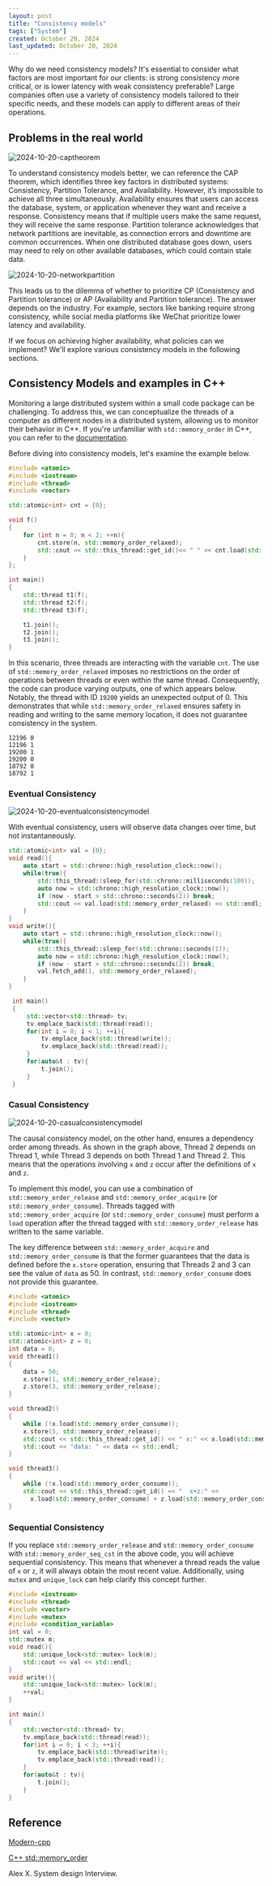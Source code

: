 ```yaml
---
layout: post
title: "Consistency models"
tags: ["System"]
created: October 20, 2024
last_updated: October 20, 2024
---
```


Why do we need consistency models? It's essential to consider what factors are most important for our clients: is strong consistency more critical, or is lower latency with weak consistency preferable? Large companies often use a variety of consistency models tailored to their specific needs, and these models can apply to different areas of their operations.

## Problems in the real world



![2024-10-20-captheorem](../../../assets/images/2024-10-20-captheorem.svg)

To understand consistency models better, we can reference the CAP theorem, which identifies three key factors in distributed systems: Consistency, Partition Tolerance, and Availability. However, it’s impossible to achieve all three simultaneously. Availability ensures that users can access the database, system, or application whenever they want and receive a response. Consistency means that if multiple users make the same request, they will receive the same response. Partition tolerance acknowledges that network partitions are inevitable, as connection errors and downtime are common occurrences. When one distributed database goes down, users may need to rely on other available databases, which could contain stale data.

![2024-10-20-networkpartition](../../../assets/images/2024-10-20-networkpartition.svg)

This leads us to the dilemma of whether to prioritize CP (Consistency and Partition tolerance) or AP (Availability and Partition tolerance). The answer depends on the industry. For example, sectors like banking require strong consistency, while social media platforms like WeChat prioritize lower latency and availability.

If we focus on achieving higher availability, what policies can we implement? We'll explore various consistency models in the following sections.

## Consistency Models and examples in C++

Monitoring a large distributed system within a small code package can be challenging. To address this, we can conceptualize the threads of a computer as different nodes in a distributed system, allowing us to monitor their behavior in C++. If you're unfamiliar with `std::memory_order` in C++, you can refer to the [documentation](https://en.cppreference.com/w/cpp/atomic/memory_order).

Before diving into consistency models, let's examine the example below. 

```c++
#include <atomic>
#include <iostream>
#include <thread>
#include <vector>

std::atomic<int> cnt = {0};

void f()
{
    for (int n = 0; n < 2; ++n){
        cnt.store(n, std::memory_order_relaxed);
        std::cout << std::this_thread::get_id()<< " " << cnt.load(std::memory_order_relaxed) <<  std::endl;
    }
};

int main()
{
    std::thread t1(f);
    std::thread t2(f);
    std::thread t3(f);

    t1.join();
    t2.join();
    t3.join();
}
```

In this scenario, three threads are interacting with the variable `cnt`. The use of `std::memory_order_relaxed` imposes no restrictions on the order of operations between threads or even within the same thread. Consequently, the code can produce varying outputs, one of which appears below. Notably, the thread with ID `19200` yields an unexpected output of 0. This demonstrates that while `std::memory_order_relaxed` ensures safety in reading and writing to the same memory location, it does not guarantee consistency in the system.

```
12196 0
12196 1
19200 1
19200 0
18792 0
18792 1
```

### Eventual Consistency

![2024-10-20-eventualconsistencymodel](../../../assets/images/2024-10-20-eventualconsistencymodel.svg)

With eventual consistency, users will observe data changes over time, but not instantaneously. 

```c++
std::atomic<int> val = {0};
void read(){
    auto start = std::chrono::high_resolution_clock::now();
    while(true){
        std::this_thread::sleep_for(std::chrono::milliseconds(100));
        auto now = std::chrono::high_resolution_clock::now();
        if (now - start > std::chrono::seconds(2)) break;
        std::cout << val.load(std::memory_order_relaxed) << std::endl;
    }
}
void write(){
    auto start = std::chrono::high_resolution_clock::now();
    while(true){
        std::this_thread::sleep_for(std::chrono::seconds(1));
        auto now = std::chrono::high_resolution_clock::now();
        if (now - start > std::chrono::seconds(2)) break;
        val.fetch_add(1, std::memory_order_relaxed);
    }
}

 int main()
 {
     std::vector<std::thread> tv;
     tv.emplace_back(std::thread(read));
     for(int i = 0; i < 1; ++i){
         tv.emplace_back(std::thread(write));
         tv.emplace_back(std::thread(read));
     }
     for(auto&t : tv){
         t.join();
     }
 }
```

### Casual Consistency

![2024-10-20-casualconsistencymodel](../../../assets/images/2024-10-20-casualconsistencymodel.svg)

The causal consistency model, on the other hand, ensures a dependency order among threads. As shown in the graph above, Thread 2 depends on Thread 1, while Thread 3 depends on both Thread 1 and Thread 2. This means that the operations involving `x` and `z` occur after the definitions of `x` and `z`.

To implement this model, you can use a combination of `std::memory_order_release` and `std::memory_order_acquire` (or `std::memory_order_consume`). Threads tagged with `std::memory_order_acquire` (or `std::memory_order_consume`) must perform a `load` operation after the thread tagged with `std::memory_order_release` has written to the same variable.

The key difference between `std::memory_order_acquire` and `std::memory_order_consume` is that the former guarantees that the data is defined before the `x.store` operation, ensuring that Threads 2 and 3 can see the value of `data` as 50. In contrast, `std::memory_order_consume` does not provide this guarantee.

```c++
#include <atomic>
#include <iostream>
#include <thread>
#include <vector>

std::atomic<int> x = 0;
std::atomic<int> z = 0;
int data = 0;
void thread1()
{
    data = 50;
    x.store(1, std::memory_order_release);
    z.store(3, std::memory_order_release);
}

void thread2()
{
    while (!x.load(std::memory_order_consume));
    x.store(5, std::memory_order_release);
    std::cout << std::this_thread::get_id() << " x:" << x.load(std::memory_order_consume) << std::endl;
    std::cout << "data: " << data << std::endl;
}

void thread3()
{
    while (!x.load(std::memory_order_consume));
    std::cout << std::this_thread::get_id() << "  x+z:" <<
      x.load(std::memory_order_consume) + z.load(std::memory_order_consume) << std::endl;
}
```

### Sequential Consistency

If you replace `std::memory_order_release` and `std::memory_order_consume` with `std::memory_order_seq_cst` in the above code, you will achieve sequential consistency. This means that whenever a thread reads the value of `x` or `z`, it will always obtain the most recent value. Additionally, using `mutex` and `unique_lock` can help clarify this concept further.

```c++
#include <iostream>
#include <thread>
#include <vector>
#include <mutex>
#include <condition_variable>
int val = 0;
std::mutex m;
void read(){
    std::unique_lock<std::mutex> lock(m);
    std::cout << val << std::endl;
}
void write(){
    std::unique_lock<std::mutex> lock(m);
    ++val;
}

int main()
{
    std::vector<std::thread> tv;
    tv.emplace_back(std::thread(read));
    for(int i = 0; i < 3; ++i){
        tv.emplace_back(std::thread(write));
        tv.emplace_back(std::thread(read));
    }
    for(auto&t : tv){
        t.join();
    }
}
```

## Reference

[Modern-cpp](https://changkun.de/modern-cpp/zh-cn/07-thread)

[C++ std::memory_order](https://en.cppreference.com/w/cpp/atomic/memory_order)

Alex X.  System design Interview.
